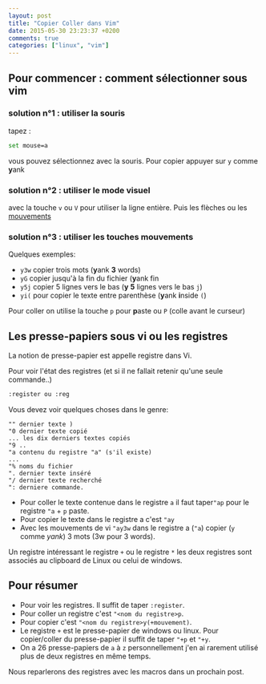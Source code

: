 ```yaml
---
layout: post
title: "Copier Coller dans Vim"
date: 2015-05-30 23:23:37 +0200
comments: true
categories: ["linux", "vim"] 
---
```



## Pour commencer : comment sélectionner sous vim

### solution n°1 : utiliser la souris
tapez :
``` bash
set mouse=a
```
vous pouvez sélectionnez avec la souris. Pour copier appuyer sur `y` comme **y**ank

### solution n°2 : utiliser le mode visuel
avec la touche `v` ou `V` pour utiliser la ligne entière. Puis les flèches ou les [mouvements](/blog/2015/03/08/comprendre-les-raccourcis-claviers-de-vi-slash-vim/)


### solution n°3 : utiliser les touches mouvements

Quelques exemples:

 * `y3w` copier trois mots (**y**ank **3** words)
 * `yG` copier jusqu'à la fin du fichier (**y**ank fin
 * `y5j` copier 5 lignes vers le bas (**y** **5** lignes vers le bas `j`)
 * `yi(` pour copier le texte entre parenthèse (**y**ank **i**nside `(`)


Pour coller on utilise la touche `p` pour **p**aste ou `P` (colle avant le curseur)

<!--more-->

## Les presse-papiers sous vi ou les registres

La notion de presse-papier est appelle registre dans Vi.

Pour voir l'état des registres (et si il ne fallait retenir qu'une seule commande..)

``` bash
:register ou :reg
```

Vous devez voir quelques choses dans le genre:

```
"" dernier texte )
"0 dernier texte copié
... les dix derniers textes copiés
"9 ..  
"a contenu du registre "a" (s'il existe)
...
"% noms du fichier
". dernier texte inséré
"/ dernier texte recherché
": derniere commande.
```

 * Pour coller le texte contenue dans le registre `a` il faut taper`"ap` pour le registre `"a` + `p` paste.
 *  Pour copier le texte dans le registre a c'est `"ay`
 * Avec les mouvements de vi `"ay3w` dans le registre a (`"a`) copier (`y` comme *yank*) 3 mots (3w pour 3 words).

Un registre intéressant le registre `+` ou le registre `*` les deux registres sont associés au clipboard de Linux ou celui de windows.

## Pour résumer

 * Pour voir les registres. Il suffit de taper `:register`.
 * Pour coller un registre c'est `"<nom du registre>p`.
 * Pour copier c'est `"<nom du registre>y(+mouvement)`.
 * Le registre `+` est le presse-papier de windows ou linux. Pour copier/coller du presse-papier il suffit de taper `"+p` et `"+y`.
 * On a 26 presse-papiers de `a` à `z` personnellement j'en ai rarement utilisé plus de deux registres en même temps.

Nous reparlerons des registres avec les macros dans un prochain post.


